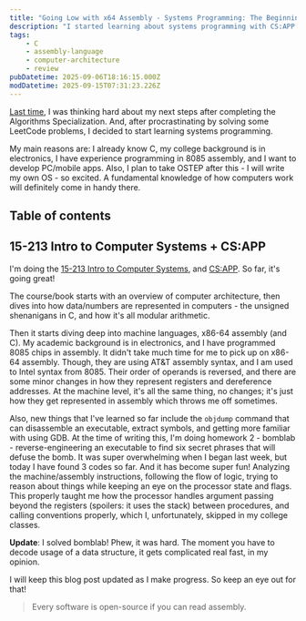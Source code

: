 ```yaml
---
title: "Going Low with x64 Assembly - Systems Programming: The Beginning"
description: "I started learning about systems programming with CS:APP book and ICS course, after completing Algorithms specialization"
tags:
    - C
    - assembly-language
    - computer-architecture
    - review
pubDatetime: 2025-09-06T18:16:15.000Z
modDatetime: 2025-09-15T07:31:23.226Z
---
```


[Last time](/posts/course-review-coursera-tim-roughgarden-algorithms-npcomplete), I was thinking hard about my next steps after completing
the Algorithms Specialization. And, after procrastinating by solving some LeetCode problems, I decided to start learning systems programming.

My main reasons are: I already know C, my college background is in electronics, I have experience programming in 8085 assembly, and I want to develop PC/mobile apps. Also, I plan to take OSTEP after this - I will write my own OS - so excited. A fundamental knowledge of how computers work will definitely come in handy there.

## Table of contents

## 15-213 Intro to Computer Systems + CS:APP

I'm doing the [15-213 Intro to Computer Systems](https://www.cs.cmu.edu/afs/cs/academic/class/15213-f15/www/index.html), and [CS:APP](https://csapp.cs.cmu.edu/). So far, it's going great!

The course/book starts with an overview of computer architecture, then dives into how data/numbers are represented in computers - the unsigned shenanigans in C, and how it's all modular arithmetic.

Then it starts diving deep into machine languages, x86-64 assembly (and C). My academic background is in electronics, and I have programmed 8085 chips in assembly. It didn't take much time for me to pick up on x86-64 assembly. Though, they are using AT&T assembly syntax, and I am used to Intel syntax from 8085. Their order of operands is reversed, and there are some minor changes in how they represent registers and dereference addresses. At the machine level, it's all the same thing, no changes; it's just how they get represented in assembly which throws me off sometimes.

Also, new things that I've learned so far include the `objdump` command that can disassemble an executable, extract symbols, and getting more familiar with using GDB. At the time of writing this, I'm doing homework 2 - bomblab - reverse-engineering an executable to find six secret phrases that will defuse the bomb. It was super overwhelming when I began last week, but today I have found 3 codes so far. And it has become super fun! Analyzing the machine/assembly instructions, following the flow of logic, trying to reason about things while keeping an eye on the processor state and flags. This properly taught me how the processor handles argument passing beyond the registers (spoilers: it uses the stack) between procedures, and calling conventions properly, which I, unfortunately, skipped in my college classes.

**Update**: I solved bomblab! Phew, it was hard. The moment you have to decode usage of a data structure, it gets complicated real fast, in my opinion.

I will keep this blog post updated as I make progress. So keep an eye out for that!

> Every software is open-source if you can read assembly.
